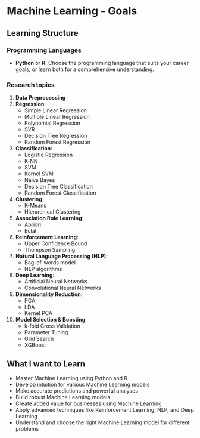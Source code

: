 # Machine Learning - Goals

## Learning Structure

### Programming Languages
- **Python** or **R**: Choose the programming language that suits your career goals, or learn both for a comprehensive understanding.

### Research topics

1. **Data Preprocessing**
2. **Regression**:
   - Simple Linear Regression
   - Multiple Linear Regression
   - Polynomial Regression
   - SVR
   - Decision Tree Regression
   - Random Forest Regression
3. **Classification**:
   - Logistic Regression
   - K-NN
   - SVM
   - Kernel SVM
   - Naive Bayes
   - Decision Tree Classification
   - Random Forest Classification
4. **Clustering**:
   - K-Means
   - Hierarchical Clustering
5. **Association Rule Learning**:
   - Apriori
   - Eclat
6. **Reinforcement Learning**:
   - Upper Confidence Bound
   - Thompson Sampling
7. **Natural Language Processing (NLP)**:
   - Bag-of-words model
   - NLP algorithms
8. **Deep Learning**:
   - Artificial Neural Networks
   - Convolutional Neural Networks
9. **Dimensionality Reduction**:
   - PCA
   - LDA
   - Kernel PCA
10. **Model Selection & Boosting**:
    - k-fold Cross Validation
    - Parameter Tuning
    - Grid Search
    - XGBoost

## What I want to Learn

- Master Machine Learning using Python and R
- Develop intuition for various Machine Learning models
- Make accurate predictions and powerful analyses
- Build robust Machine Learning models
- Create added value for businesses using Machine Learning
- Apply advanced techniques like Reinforcement Learning, NLP, and Deep Learning
- Understand and choose the right Machine Learning model for different problems
